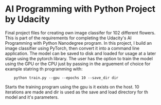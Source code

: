 # AI Programming with Python Project by Udacity

Final project files for creating own image classifer for 102 different flowers.
This is part of the requirements for completing the Udacity's AI Programming with Python Nanodegree program. 
In this project, I build an image classifier using PyTorch, then convert it into a command line application.
The model can be saved to disk and loaded for usage at a later stage using the pytorch library.
The user has the option to train the model using the GPU or the CPU just by passing in the arguement of choice for example statring th programming with:
```
    python train.py --gpu --epochs 10 --save_dir dir
```
Starts the training program using the gpu is it exists on the host. 10 iterations are made and dir is used as the save and load directory for th model and it's parameters.
